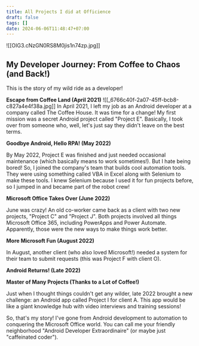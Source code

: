 ```yaml
---
title: All Projects I did at Officience
draft: false
tags: []
date: 2024-06-06T11:48:47+07:00
---
```

![[OIG3.cNzGN0RS8M0jis1n74zp.jpg]]
## My Developer Journey: From Coffee to Chaos (and Back!)

This is the story of my wild ride as a developer!

**Escape from Coffee Land (April 2021)**
![[_6766c40f-2a07-45ff-bcb8-c827a4e4f38a.jpg]]
In April 2021, I left my job as an Android developer at a company called The Coffee House. It was time for a change! My first mission was a secret Android project called "Project E". Basically, I took over from someone who, well, let's just say they didn't leave on the best terms.

**Goodbye Android, Hello RPA! (May 2022)**

By May 2022, Project E was finished and just needed occasional maintenance (which basically means to work sometimes!). But I hate being bored! So, I joined the company's team that builds cool automation tools. They were using something called VBA in Excel along with Selenium to make these tools. I knew Selenium because I used it for fun projects before, so I jumped in and became part of the robot crew!

**Microsoft Office Takes Over (June 2022)**

June was crazy! An old co-worker came back as a client with two new projects, "Project C" and "Project J". Both projects involved all things Microsoft Office 365, including PowerApps and Power Automate. Apparently, those were the new ways to make things work better.

**More Microsoft Fun (August 2022)**

In August, another client (who also loved Microsoft!) needed a system for their team to submit requests (this was Project F with client O).

**Android Returns! (Late 2022)**

**Master of Many Projects (Thanks to a Lot of Coffee!)**

Just when I thought things couldn't get any wilder, late 2022 brought a new challenge: an Android app called Project I for client A. This app would be like a giant knowledge hub with video interviews and training sessions!

So, that's my story! I've gone from Android development to automation to conquering the Microsoft Office world. You can call me your friendly neighborhood "Android Developer Extraordinaire" (or maybe just "caffeinated coder").
